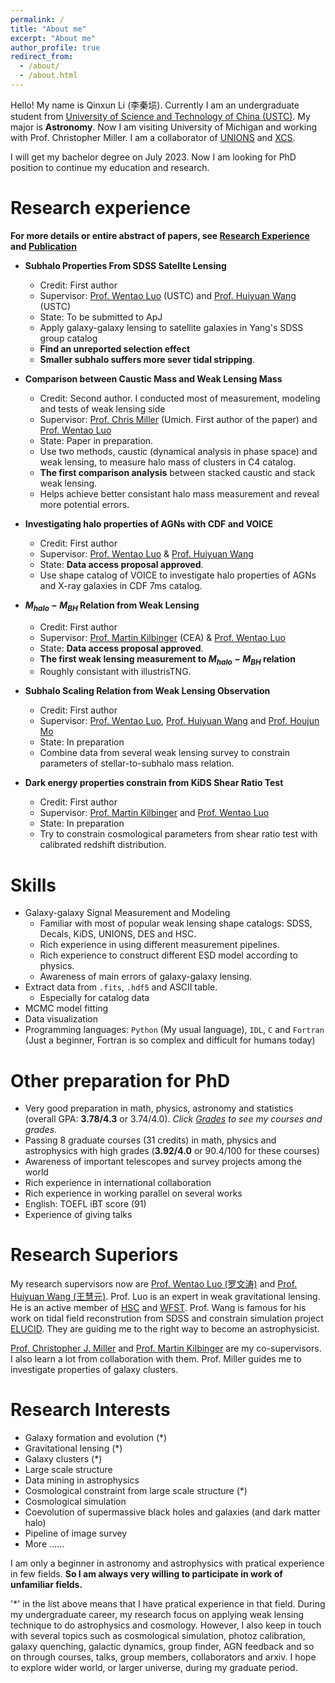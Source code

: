 ```yaml
---
permalink: /
title: "About me"
excerpt: "About me"
author_profile: true
redirect_from: 
  - /about/
  - /about.html
---
```


Hello! My name is Qinxun Li (李秦埙). Currently I am an undergraduate student from [University of Science and Technology of China (USTC)](https://en.physics.ustc.edu.cn/main.htm). My major is **Astronomy**. Now I am visiting University of Michigan and working with Prof. Christopher Miller. I am a collaborator of [UNIONS](https://www.skysurvey.cc/) and [XCS](https://astro.ukzn.ac.za/~xcs/).

I will get my bachelor degree on July 2023. Now I am looking for PhD position to continue my education and research.

Research experience
======
**For more details or entire abstract of papers, see [Research Experience](research.md) and [Publication](publications.md)**
* **Subhalo Properties From SDSS Satellte Lensing**
  * Credit: First author
  * Supervisor: [Prof. Wentao Luo](https://www.researchgate.net/profile/Wentao-Luo) (USTC) and [Prof. Huiyuan Wang](http://staff.ustc.edu.cn/~whywang/) (USTC)
  * State: To be submitted to ApJ
  * Apply galaxy-galaxy lensing to satellite galaxies in Yang's SDSS group catalog 
  * **Find an unreported selection effect** 
  * **Smaller subhalo suffers more sever tidal stripping**.

  
* **Comparison between Caustic Mass and Weak Lensing Mass**
  * Credit: Second author. I conducted most of measurement, modeling and tests of weak lensing side
  * Supervisor: [Prof. Chris Miller](https://lsa.umich.edu/astro/people/core-faculty/christoq.html) (Umich. First author of the paper) and [Prof. Wentao Luo](https://www.researchgate.net/profile/Wentao-Luo)
  * State: Paper in preparation.
  * Use two methods, caustic (dynamical analysis in phase space) and weak lensing, to measure halo mass of clusters in C4 catalog.
  * **The first comparison analysis** between stacked caustic and stack weak lensing. 
  * Helps achieve better consistant halo mass measurement and reveal more potential errors.

* **Investigating halo properties of AGNs with CDF and VOICE**
  * Credit: First author
  * Supervisor: [Prof. Wentao Luo](https://www.researchgate.net/profile/Wentao-Luo) & [Prof. Huiyuan Wang](http://staff.ustc.edu.cn/~whywang/)
  * State: **Data access proposal approved**. 
  * Use shape catalog of VOICE to investigate halo properties of AGNs and X-ray galaxies in CDF 7ms catalog.

* **$M_{halo}-M_{BH}$ Relation from Weak Lensing**
  * Credit: First author
  * Supervisor: [Prof. Martin Kilbinger](http://www.cosmostat.org/people/kilbinger) (CEA) & [Prof. Wentao Luo](https://www.researchgate.net/profile/Wentao-Luo)
  * State: **Data access proposal approved**. 
  * **The first weak lensing measurement to $M_{halo}-M_{BH}$ relation**
  * Roughly consistant with illustrisTNG. 

* **Subhalo Scaling Relation from Weak Lensing Observation**
  * Credit: First author
  * Supervisor: [Prof. Wentao Luo](https://www.researchgate.net/profile/Wentao-Luo), [Prof. Huiyuan Wang](http://staff.ustc.edu.cn/~whywang/) and [Prof. Houjun Mo](https://people.astro.umass.edu/~hjmo/)
  * State: In preparation
  * Combine data from several weak lensing survey to constrain parameters of stellar-to-subhalo mass relation.

* **Dark energy properties constrain from KiDS Shear Ratio Test**
  * Credit: First author 
  * Supervisor: [Prof. Martin Kilbinger](http://www.cosmostat.org/people/kilbinger) and [Prof. Wentao Luo](https://www.researchgate.net/profile/Wentao-Luo)
  * State: In preparation
  * Try to constrain cosmological parameters from shear ratio test with calibrated redshift distribution.

Skills
======
* Galaxy-galaxy Signal Measurement and Modeling
  * Familiar with most of popular weak lensing shape catalogs: SDSS, Decals, KiDS, UNIONS, DES and HSC.
  * Rich experience in using different measurement pipelines.
  * Rich experience to construct different ESD model according to physics.
  * Awareness of main errors of galaxy-galaxy lensing.
* Extract data from `.fits`, `.hdf5` and ASCII table.
  * Especially for catalog data
* MCMC model fitting
* Data visualization
* Programming languages: `Python` (My usual language), `IDL`, `C` and `Fortran` (Just a beginner, Fortran is so complex and difficult for humans today)

Other preparation for PhD
======
* Very good preparation in math, physics, astronomy and statistics (overall GPA: **3.78/4.3** or 3.74/4.0). *Click [Grades](grades.md) to see my courses and grades*. 
* Passing 8 graduate courses (31 credits) in math, physics and astrophysics with high grades (**3.92/4.0** or 90.4/100 for these courses)
* Awareness of important telescopes and survey projects among the world
* Rich experience in international collaboration
* Rich experience in working parallel on several works
* English: TOEFL iBT score (91)
* Experience of giving talks

Research Superiors
======
My research supervisors now are [Prof. Wentao Luo (罗文涛)](https://www.researchgate.net/profile/Wentao-Luo) and [Prof. Huiyuan Wang (王慧元)](http://staff.ustc.edu.cn/~whywang/). Prof. Luo is an expert in weak gravitational lensing. He is an active member of [HSC](https://www.subarutelescope.org/Observing/Instruments/HSC/index.html) and [WFST](http://wfst.ustc.edu.cn/main.htm). Prof. Wang is famous for his work on tidal field reconstrution from SDSS and constrain simulation project [ELUCID](https://weiguangcui.github.io/ELUCID/). They are guiding me to the right way to become an astrophysicist.

[Prof. Christopher J. Miller](https://lsa.umich.edu/astro/people/core-faculty/christoq.html) and [Prof. Martin Kilbinger](http://www.cosmostat.org/people/kilbinger) are my co-supervisors. I also learn a lot from collaboration with them. Prof. Miller guides me to investigate properties of galaxy clusters. 

Research Interests
======
- Galaxy formation and evolution (*)
- Gravitational lensing (*)
- Galaxy clusters (*)
- Large scale structure
- Data mining in astrophysics 
- Cosmological constraint from large scale structure (*)
- Cosmological simulation
- Coevolution of supermassive black holes and galaxies (and dark matter halo)
- Pipeline of image survey
- More ......

I am only a beginner in astronomy and astrophysics with pratical experience in few fields. **So I am always very willing to participate in work of unfamiliar fields.** 

'*' in the list above means that I have pratical experience in that field. During my undergraduate career, my research focus on applying weak lensing technique to do astrophysics and cosmology. However, I also keep in touch with several topics such as cosmological simulation, photoz calibration, galaxy quenching, galactic dynamics, group finder, AGN feedback and so on through courses, talks, group members, collaborators and arxiv. I hope to explore wider world, or larger universe, during my graduate period.